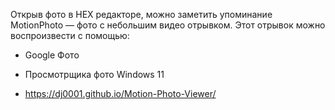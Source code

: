 Открыв фото в HEX редакторе, можно заметить упоминание MotionPhoto — фото с небольшим видео отрывком. Этот отрывок можно воспроизвести с помощью:

- Google Фото

- Просмотрщика фото Windows 11

- https://dj0001.github.io/Motion-Photo-Viewer/
